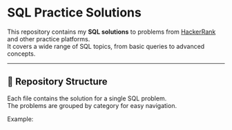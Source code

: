 # SQL Practice Solutions

This repository contains my **SQL solutions** to problems from [HackerRank](https://www.hackerrank.com/) and other practice platforms.  
It covers a wide range of SQL topics, from basic queries to advanced concepts.

---

## 📂 Repository Structure

Each file contains the solution for a single SQL problem.  
The problems are grouped by category for easy navigation.

Example:
